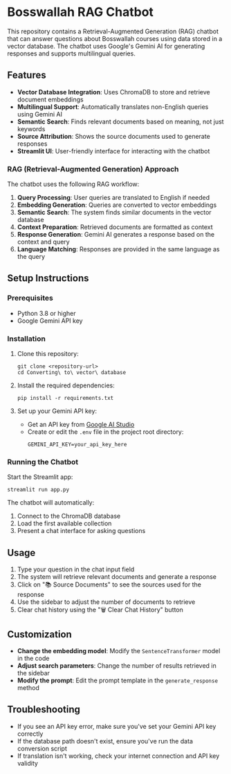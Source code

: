 # Bosswallah RAG Chatbot

This repository contains a Retrieval-Augmented Generation (RAG) chatbot that can answer questions about Bosswallah courses using data stored in a vector database. The chatbot uses Google's Gemini AI for generating responses and supports multilingual queries.

## Features

- **Vector Database Integration**: Uses ChromaDB to store and retrieve document embeddings
- **Multilingual Support**: Automatically translates non-English queries using Gemini AI
- **Semantic Search**: Finds relevant documents based on meaning, not just keywords
- **Source Attribution**: Shows the source documents used to generate responses
- **Streamlit UI**: User-friendly interface for interacting with the chatbot



### RAG (Retrieval-Augmented Generation) Approach

The chatbot uses the following RAG workflow:

1. **Query Processing**: User queries are translated to English if needed
2. **Embedding Generation**: Queries are converted to vector embeddings
3. **Semantic Search**: The system finds similar documents in the vector database
4. **Context Preparation**: Retrieved documents are formatted as context
5. **Response Generation**: Gemini AI generates a response based on the context and query
6. **Language Matching**: Responses are provided in the same language as the query

## Setup Instructions

### Prerequisites

- Python 3.8 or higher
- Google Gemini API key

### Installation

1. Clone this repository:
   ```
   git clone <repository-url>
   cd Converting\ to\ vector\ database
   ```

2. Install the required dependencies:
   ```
   pip install -r requirements.txt
   ```

3. Set up your Gemini API key:
   - Get an API key from [Google AI Studio](https://makersuite.google.com/app/apikey)
   - Create or edit the `.env` file in the project root directory:
     ```
     GEMINI_API_KEY=your_api_key_here
     ```



### Running the Chatbot

Start the Streamlit app:
```
streamlit run app.py
```

The chatbot will automatically:
1. Connect to the ChromaDB database
2. Load the first available collection
3. Present a chat interface for asking questions

## Usage

1. Type your question in the chat input field
2. The system will retrieve relevant documents and generate a response
3. Click on "📚 Source Documents" to see the sources used for the response
4. Use the sidebar to adjust the number of documents to retrieve
5. Clear chat history using the "🗑️ Clear Chat History" button

## Customization

- **Change the embedding model**: Modify the `SentenceTransformer` model in the code
- **Adjust search parameters**: Change the number of results retrieved in the sidebar
- **Modify the prompt**: Edit the prompt template in the `generate_response` method

## Troubleshooting

- If you see an API key error, make sure you've set your Gemini API key correctly
- If the database path doesn't exist, ensure you've run the data conversion script
- If translation isn't working, check your internet connection and API key validity

